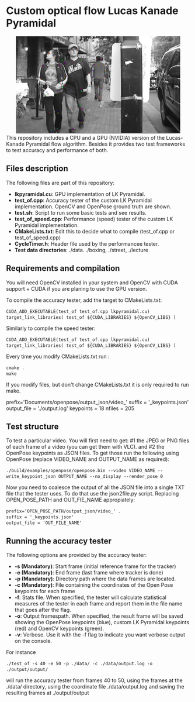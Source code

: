 
# Custom optical flow Lucas Kanade Pyramidal

<div align="center">
    <img src="doc_images/sample2.png", width="450">
</div>
</div>
    This repository includes a CPU and a GPU (NVIDIA) version of the Lucas-Kanade Pyramidal flow algorithm. Besides it provides two test frameworks to test accuracy and performance of both.
    

## Files description
The following files are part of this repository:

- **lkpyramidal.cu**: GPU implementation of LK Pyramidal.
- **test_of.cpp**: Accuracy tester of the custom LK Pyramidal implementation. OpenCV and OpenPose ground truth are shown.
- **test.sh**: Script to run some basic tests and see results.
- **test_of_speed.cpp**: Performance (speed) tester of the custom LK Pyramidal implementation.
- **CMakeLists.txt**: Edit this to decide what to compile (test_of.cpp or test_of_speed.cpp)
- **CycleTimer.h**: Header file used by the performancee tester.
- **Test data directories**: ./data. ./boxing, ./street, ./lecture

</div>


## Requirements and compilation

You will need OpenCV installed in your system and OpenCV with CUDA support + CUDA if you are planing to use the GPU version.

To compile the accuracy tester, add the target to CMakeLists.txt:


    CUDA_ADD_EXECUTABLE(test_of test_of.cpp lkpyramidal.cu)
    target_link_libraries( test_of ${CUDA_LIBRARIES} ${OpenCV_LIBS} )

Similarly to compile the speed tester:

    CUDA_ADD_EXECUTABLE(test_of test_of.cpp lkpyramidal.cu)
    target_link_libraries( test_of ${CUDA_LIBRARIES} ${OpenCV_LIBS} )

Every time you modify CMakeLists.txt run :

    cmake .
    make

If you modify files, but don't change CMakeLists.txt it is only required to run make.

prefix='Documents/openpose/output_json/video_'
suffix = '_keypoints.json'
output_file = './output.log'
keypoints = 18
nfiles = 205


## Test structure
To test a particular video. You will first need to get: 
#1 the JPEG or PNG files of each frame of a video (you can get them with VLC).
and 
#2 the OpenPose keypoints as JSON files. To get those run the following using OpenPose (replace VIDEO_NAME and OUTPUT_NAME as required):

    ./build/examples/openpose/openpose.bin --video VIDEO_NAME --write_keypoint_json OUTPUT_NAME --no_display --render_pose 0

Now you need to coalesce the output of all the JSON file into a single TXT file that the tester uses. To do that use  the json2file.py script. Replacing OPEN_POSE_PATH and OUT_FIE_NAME appropiately:

    prefix='OPEN_POSE_PATH/output_json/video_' .
    suffix = '_keypoints.json'
    output_file = 'OUT_FILE_NAME'

## Running the accuracy tester

The following options are provided by the accuracy tester:


- **-s (Mandatory)**: Start frame (initial reference frame for the tracker)
- **-e (Mandatory)**: End frame (last frame where tracker is done)
- **-p (Mandatory)**: Directory path where the data frames are located.
- **-c (Mandatory)**: File containing the coordinates of the Open Pose keypoints for each frame
- **-f**: Stats file. When specified, the tester will calculate statistical measures of the tester in each frame and report them in the file name that goes after the flag.
- **-o**: Output framespath. When specified, the result frame will be saved showing the OpenPose keypoints (blue), custom LK Pyramidal keypoints (red) and OpenCV keypoints (green).
- **-v**: Verbose. Use it with the -f flag to indicate you want verbose output on the console.


For instance  

    ./test_of -s 40 -e 50 -p ./data/ -c ./data/output.log -o ./output/output/ 

will run the accuracy tester from frames 40 to 50, using the frames at the ./data/ directory, using the coordinate file ./data/output.log and saving the resulting frames at ./output/output

